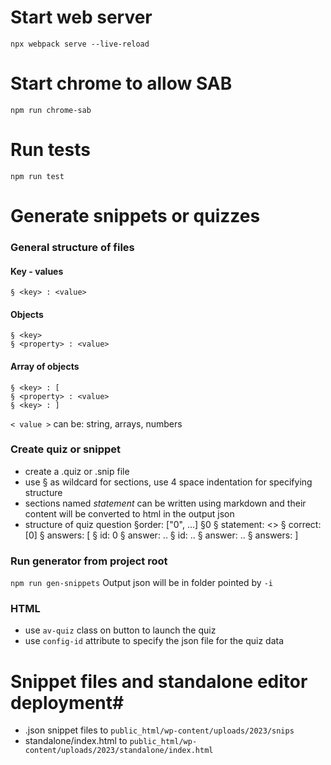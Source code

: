 # Start web server #
``` npx webpack serve --live-reload ```

# Start chrome to allow SAB #
``` npm run chrome-sab ```

# Run tests #
``` npm run test ```

# Generate snippets or quizzes #
### General structure of files ###
#### Key - values
 ``` 
 § <key> : <value> 
 ```
#### Objects
 ``` 
 § <key> 
 § <property> : <value>
 ```
#### Array of objects
```
§ <key> : [
§ <property> : <value>
§ <key> : ]
```

```< value >``` can be: string, arrays, numbers

### Create quiz or snippet ###
- create a .quiz or .snip file
- use § as wildcard for sections, use 4 space indentation for specifying structure
- sections named _statement_ can be written using markdown and their content will be converted to html in the output json
- structure of quiz question
§order: ["0", ...]
§0
§    statement: <>
§    correct: [0]
§    answers: [
§        id: 0
§        answer: ..
§        id: ..
§        answer: ..
§    answers: ]

### Run generator from project root ###
``` npm run gen-snippets ```
Output json will be in folder pointed by ```-i```

### HTML ###
- use ```av-quiz``` class on button to launch the quiz
- use ```config-id``` attribute to specify the json file for the quiz data

# Snippet files and standalone editor deployment#
- .json snippet files to ``` public_html/wp-content/uploads/2023/snips ```
- standalone/index.html to ``` public_html/wp-content/uploads/2023/standalone/index.html ```